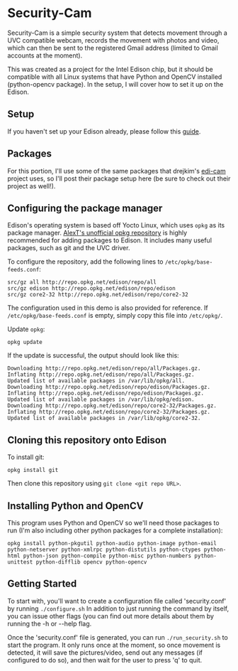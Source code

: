 # Security-Cam

Security-Cam is a simple security system that detects movement through a UVC compatible webcam, records the movement
with photos and video, which can then be sent to the registered Gmail address (limited to Gmail accounts at the moment). 

This was created as a project for the Intel Edison chip, but it should 
be compatible with all Linux systems that have Python and OpenCV 
installed (python-opencv package). In the setup, I will cover how to set 
it up on the Edison.

## Setup
If you haven't set up your Edison already, please follow this [guide](https://software.intel.com/en-us/iot/getting-started).

## Packages

For this portion, I'll use some of the same packages that drejkim's [edi-cam](https://github.com/drejkim/edi-cam) project uses,
so I'll post their package setup here (be sure to check out their project as well!).

## Configuring the package manager

Edison's operating system is based off Yocto Linux, which uses `opkg` as its package manager. [AlexT's unofficial opkg repository](http://alextgalileo.altervista.org/edison-package-repo-configuration-instructions.html) is highly recommended for adding packages to Edison. It includes many useful packages, such as git and the UVC driver.

To configure the repository, add the following lines to `/etc/opkg/base-feeds.conf`:

    src/gz all http://repo.opkg.net/edison/repo/all
    src/gz edison http://repo.opkg.net/edison/repo/edison
    src/gz core2-32 http://repo.opkg.net/edison/repo/core2-32

The configuration used in this demo is also provided for reference. If `/etc/opkg/base-feeds.conf` is empty, simply copy this file into `/etc/opkg/`.

Update `opkg`:

    opkg update

If the update is successful, the output should look like this:

    Downloading http://repo.opkg.net/edison/repo/all/Packages.gz.
    Inflating http://repo.opkg.net/edison/repo/all/Packages.gz.
    Updated list of available packages in /var/lib/opkg/all.
    Downloading http://repo.opkg.net/edison/repo/edison/Packages.gz.
    Inflating http://repo.opkg.net/edison/repo/edison/Packages.gz.
    Updated list of available packages in /var/lib/opkg/edison.
    Downloading http://repo.opkg.net/edison/repo/core2-32/Packages.gz.
    Inflating http://repo.opkg.net/edison/repo/core2-32/Packages.gz.
    Updated list of available packages in /var/lib/opkg/core2-32.

## Cloning this repository onto Edison

To install git:

    opkg install git

Then clone this repository using `git clone <git repo URL>`.

## Installing Python and OpenCV

This program uses Python and OpenCV so we'll need those packages to run (I'm also including other 
python packages for a complete installation):

    opkg install python-pkgutil python-audio python-image python-email python-netserver python-xmlrpc python-distutils python-ctypes python-html python-json python-compile python-misc python-numbers python-unittest python-difflib opencv python-opencv

## Getting Started

To start with, you'll want to create a configuration file called 'security.conf' by running `./configure.sh`
In addition to just running the command by itself, you can issue other flags (you can find out more
details about them by running the -h or --help flag.

Once the 'security.conf' file is generated, you can run `./run_security.sh` to start the program.
It only runs once at the moment, so once movement is detected, it will save the pictures/video, send out any 
messages (if configured to do so), and then wait for the user to press 'q' to quit.
